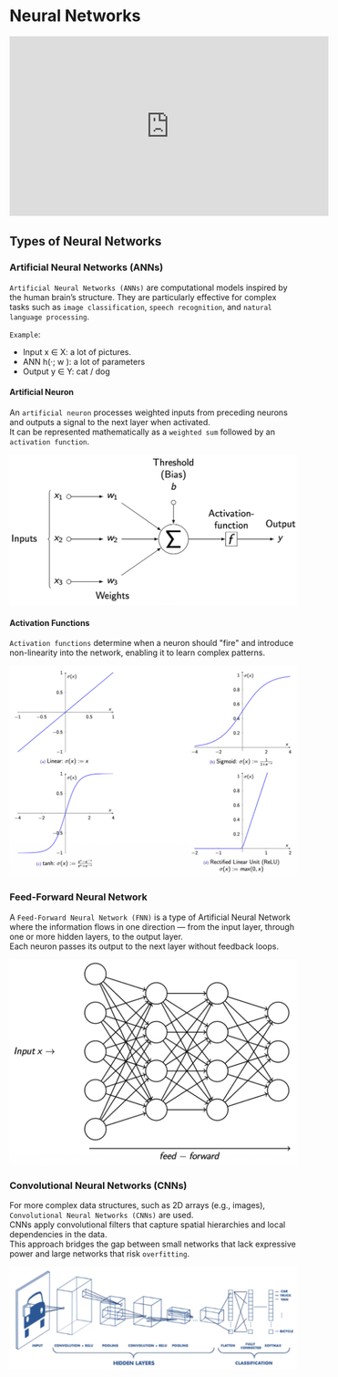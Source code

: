 # Neural Networks

<iframe 
    width="560" 
    height="315" 
    src="https://www.youtube.com/embed/aircAruvnKk?list=PLZHQObOWTQDNU6R1_67000Dx_ZCJB-3pi" 
    title="Was ist ein neuronales Netz?" 
    frameborder="0" 
    allow="accelerometer; autoplay; clipboard-write; encrypted-media; gyroscope; picture-in-picture" 
    allowfullscreen>
</iframe>

## Types of Neural Networks

### Artificial Neural Networks (ANNs)

`Artificial Neural Networks (ANNs)` are computational models inspired by the human brain’s structure. They are particularly effective for complex tasks such as `image classification`, `speech recognition`, and `natural language processing`.

`Example`:

- Input x ∈ X: a lot of pictures.
- ANN h(·; w ): a lot of parameters
- Output y ∈ Y: cat / dog

#### Artificial Neuron

An `artificial neuron` processes weighted inputs from preceding neurons and outputs a signal to the next layer when activated.  
It can be represented mathematically as a `weighted sum` followed by an `activation function`.

![An artificial neuron as function of a weighted sum](./images/neural-network-artificial-neuron.png)

#### Activation Functions

`Activation functions` determine when a neuron should "fire" and introduce non-linearity into the network, enabling it to learn complex patterns.

![Activation functions](./images/neural-network-activation-functions.png)

### Feed-Forward Neural Network

A `Feed-Forward Neural Network (FNN)` is a type of Artificial Neural Network where the information flows in one direction — from the input layer, through one or more hidden layers, to the output layer.  
Each neuron passes its output to the next layer without feedback loops.

![Feed-Forward Neural Network](./images/neural-network-feed-forward.png)

### Convolutional Neural Networks (CNNs)

For more complex data structures, such as 2D arrays (e.g., images), `Convolutional Neural Networks (CNNs)` are used.  
CNNs apply convolutional filters that capture spatial hierarchies and local dependencies in the data.  
This approach bridges the gap between small networks that lack expressive power and large networks that risk `overfitting`.

![CNNs](./images/neural-network-cnns.png)
